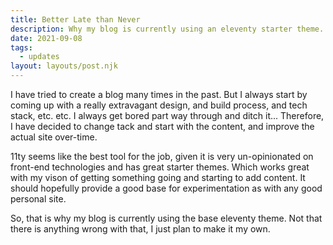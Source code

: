 ```yaml
---
title: Better Late than Never
description: Why my blog is currently using an eleventy starter theme.
date: 2021-09-08
tags:
  - updates
layout: layouts/post.njk
---
```

I have tried to create a blog many times in the past. But I always start by coming up with a really extravagant design, and build process, and tech stack, etc. etc. I always get bored part way through and ditch it... Therefore, I have decided to change tack and start with the content, and improve the actual site over-time.

11ty seems like the best tool for the job, given it is very un-opinionated on front-end technologies and has great starter themes. Which works great with my vison of getting something going and starting to add content. It should hopefully provide a good base for experimentation as with any good personal site.

So, that is why my blog is currently using the base eleventy theme. Not that there is anything wrong with that, I just plan to make it my own.